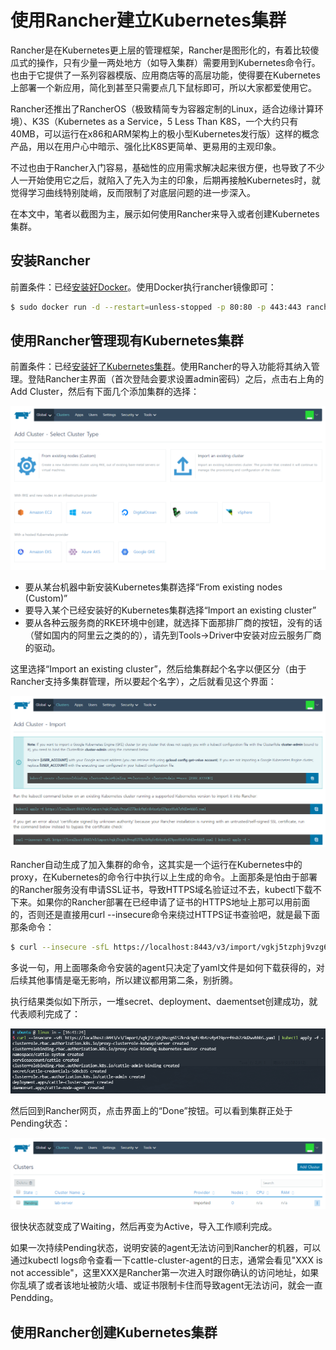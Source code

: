 # 使用Rancher建立Kubernetes集群

Rancher是在Kubernetes更上层的管理框架，Rancher是图形化的，有着比较傻瓜式的操作，只有少量一两处地方（如导入集群）需要用到Kubernetes命令行。也由于它提供了一系列容器模版、应用商店等的高层功能，使得要在Kubernetes上部署一个新应用，简化到甚至只需要点几下鼠标即可，所以大家都爱使用它。

Rancher还推出了RancherOS（极致精简专为容器定制的Linux，适合边缘计算环境）、K3S（Kubernetes as a Service，5 Less Than K8S，一个大约只有40MB，可以运行在x86和ARM架构上的极小型Kubernetes发行版）这样的概念产品，用以在用户心中暗示、强化比K8S更简单、更易用的主观印象。

不过也由于Rancher入门容易，基础性的应用需求解决起来很方便，也导致了不少人一开始使用它之后，就陷入了先入为主的印象，后期再接触Kubernetes时，就觉得学习曲线特别陡峭，反而限制了对底层问题的进一步深入。

在本文中，笔者以截图为主，展示如何使用Rancher来导入或者创建Kubernetes集群。

## 安装Rancher

前置条件：已经[安装好Docker](../setup-docker.md)。使用Docker执行rancher镜像即可：

```bash
$ sudo docker run -d --restart=unless-stopped -p 80:80 -p 443:443 rancher/rancher
```

## 使用Rancher管理现有Kubernetes集群

前置条件：已经[安装好了Kubernetes集群](setup-kubeadm.md)。使用Rancher的导入功能将其纳入管理。登陆Rancher主界面（首次登陆会要求设置admin密码）之后，点击右上角的Add Cluster，然后有下面几个添加集群的选择：

![](images\rancher-add-cluster.png)

- 要从某台机器中新安装Kubernetes集群选择“From existing nodes (Custom)”
- 要导入某个已经安装好的Kubernetes集群选择“Import an existing cluster”
- 要从各种云服务商的RKE环境中创建，就选择下面那排厂商的按钮，没有的话（譬如国内的阿里云之类的的），请先到Tools->Driver中安装对应云服务厂商的驱动。

这里选择“Import an existing cluster”，然后给集群起个名字以便区分（由于Rancher支持多集群管理，所以要起个名字），之后就看见这个界面：

![](images\rancher-import-cluster.png)

Rancher自动生成了加入集群的命令，这其实是一个运行在Kubernetes中的proxy，在Kubernetes的命令行中执行以上生成的命令。上面那条是怕由于部署的Rancher服务没有申请SSL证书，导致HTTPS域名验证过不去，kubectl下载不下来。如果你的Rancher部署在已经申请了证书的HTTPS地址上那可以用前面的，否则还是直接用curl --insecure命令来绕过HTTPS证书查验吧，就是最下面那条命令：

```bash
$ curl --insecure -sfL https://localhost:8443/v3/import/vgkj5tzphj9vzg6l57krdc9gfc4b4zsfp4l9prrf6sb7z9d2wvbhb5.yaml | kubectl apply -f -
```

多说一句，用上面哪条命令安装的agent只决定了yaml文件是如何下载获得的，对后续其他事情是毫无影响，所以建议都用第二条，别折腾。

执行结果类似如下所示，一堆secret、deployment、daementset创建成功，就代表顺利完成了：

![](images\rancher-import-command.png)

然后回到Rancher网页，点击界面上的“Done”按钮。可以看到集群正处于Pending状态：

![](images\rancher-import-pendding.png)

很快状态就变成了Waiting，然后再变为Active，导入工作顺利完成。

如果一次持续Pending状态，说明安装的agent无法访问到Rancher的机器，可以通过kubectl logs命令查看一下cattle-cluster-agent的日志，通常会看见"XXX is not accessible"，这里XXX是Rancher第一次进入时跟你确认的访问地址，如果你乱填了或者该地址被防火墙、或证书限制卡住而导致agent无法访问，就会一直Pendding。

## 使用Rancher创建Kubernetes集群
